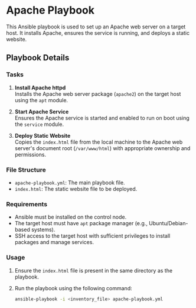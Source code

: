 # Apache Playbook

This Ansible playbook is used to set up an Apache web server on a target host. It installs Apache, ensures the service is running, and deploys a static website.

## Playbook Details

### Tasks

1. **Install Apache httpd**  
   Installs the Apache web server package (`apache2`) on the target host using the `apt` module.

2. **Start Apache Service**  
   Ensures the Apache service is started and enabled to run on boot using the `service` module.

3. **Deploy Static Website**  
   Copies the `index.html` file from the local machine to the Apache web server's document root (`/var/www/html`) with appropriate ownership and permissions.

### File Structure

- `apache-playbook.yml`: The main playbook file.
- `index.html`: The static website file to be deployed.

### Requirements

- Ansible must be installed on the control node.
- The target host must have `apt` package manager (e.g., Ubuntu/Debian-based systems).
- SSH access to the target host with sufficient privileges to install packages and manage services.

### Usage

1. Ensure the `index.html` file is present in the same directory as the playbook.
2. Run the playbook using the following command:

   ```bash
   ansible-playbook -i <inventory_file> apache-playbook.yml
